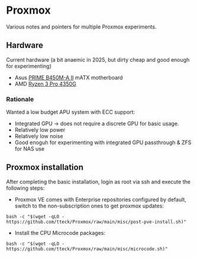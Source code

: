 # Proxmox

Various notes and pointers for multiple Proxmox experiments.

## Hardware
Current hardware (a bit anaemic in 2025, but dirty cheap and good enough for experimenting) 
* Asus [PRIME B450M-A II](https://www.asus.com/ch-en/motherboards-components/motherboards/prime/prime-b450m-a-ii/) mATX motherboard
* AMD [Ryzen 3 Pro 4350G](https://www.amd.com/en/support/downloads/drivers.html/processors/ryzen-pro/ryzen-pro-4000-series/amd-ryzen-3-pro-4350g.html)

### Rationale
Wanted a low budget APU system with ECC support:
* Integrated GPU -> does not require a discrete GPU for basic usage.
* Relatively low power
* Relatively low noise
* Good enoguh for experimenting with integrated GPU passthrough & ZFS for NAS use

## Proxmox installation
After completing the basic installation, login as root via ssh and execute the following steps:
* Proxmox VE comes with Enterprise repositories configured by default, switch to the non-subscription ones to get proxmox updates:
```
bash -c "$(wget -qLO - https://github.com/tteck/Proxmox/raw/main/misc/post-pve-install.sh)"
```
* Install the CPU Microcode packages:
```
bash -c "$(wget -qLO - https://github.com/tteck/Proxmox/raw/main/misc/microcode.sh)"
```

